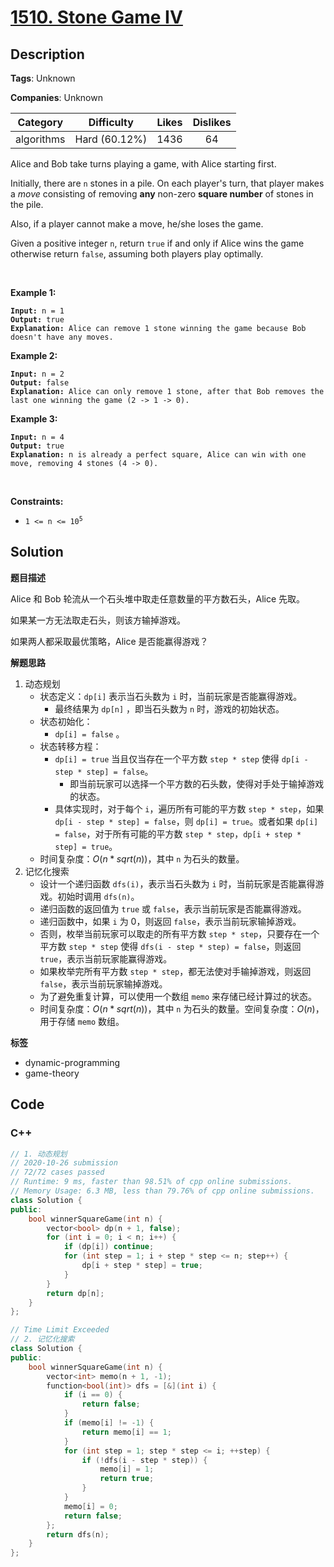 # [1510. Stone Game IV](https://leetcode.com/problems/stone-game-iv/description/)

## Description

**Tags**: Unknown

**Companies**: Unknown

|  Category  |  Difficulty   | Likes | Dislikes |
| :--------: | :-----------: | :---: | :------: |
| algorithms | Hard (60.12%) | 1436  |    64    |

<p>Alice and Bob take turns playing a game, with Alice starting first.</p>

<p>Initially, there are <code>n</code> stones in a pile. On each player&#39;s turn, that player makes a <em>move</em> consisting of removing <strong>any</strong> non-zero <strong>square number</strong> of stones in the pile.</p>

<p>Also, if a player cannot make a move, he/she loses the game.</p>

<p>Given a positive integer <code>n</code>, return <code>true</code> if and only if Alice wins the game otherwise return <code>false</code>, assuming both players play optimally.</p>

<p>&nbsp;</p>
<p><strong class="example">Example 1:</strong></p>

<pre><code><strong>Input:</strong> n = 1
<strong>Output:</strong> true
<strong>Explanation: </strong>Alice can remove 1 stone winning the game because Bob doesn&#39;t have any moves.</code></pre>

<p><strong class="example">Example 2:</strong></p>

<pre><code><strong>Input:</strong> n = 2
<strong>Output:</strong> false
<strong>Explanation: </strong>Alice can only remove 1 stone, after that Bob removes the last one winning the game (2 -&gt; 1 -&gt; 0).</code></pre>

<p><strong class="example">Example 3:</strong></p>

<pre><code><strong>Input:</strong> n = 4
<strong>Output:</strong> true
<strong>Explanation:</strong> n is already a perfect square, Alice can win with one move, removing 4 stones (4 -&gt; 0).</code></pre>

<p>&nbsp;</p>
<p><strong>Constraints:</strong></p>

<ul>
  <li><code>1 &lt;= n &lt;= 10<sup>5</sup></code></li>
</ul>

## Solution

**题目描述**

Alice 和 Bob 轮流从一个石头堆中取走任意数量的平方数石头，Alice 先取。

如果某一方无法取走石头，则该方输掉游戏。

如果两人都采取最优策略，Alice 是否能赢得游戏？

**解题思路**

1. 动态规划
   - 状态定义：`dp[i]` 表示当石头数为 `i` 时，当前玩家是否能赢得游戏。
     - 最终结果为 `dp[n]` ，即当石头数为 `n` 时，游戏的初始状态。
   - 状态初始化：
     - `dp[i] = false` 。
   - 状态转移方程：
     - `dp[i] = true` 当且仅当存在一个平方数 `step * step` 使得 `dp[i - step * step] = false`。
       - 即当前玩家可以选择一个平方数的石头数，使得对手处于输掉游戏的状态。
     - 具体实现时，对于每个 `i`，遍历所有可能的平方数 `step * step`，如果 `dp[i - step * step] = false`，则 `dp[i] = true`。或者如果 `dp[i] = false`，对于所有可能的平方数 `step * step`，`dp[i + step * step] = true`。
   - 时间复杂度：$O(n * sqrt(n))$，其中 `n` 为石头的数量。
2. 记忆化搜索
   - 设计一个递归函数 `dfs(i)`，表示当石头数为 `i` 时，当前玩家是否能赢得游戏。初始时调用 `dfs(n)`。
   - 递归函数的返回值为 `true` 或 `false`，表示当前玩家是否能赢得游戏。
   - 递归函数中，如果 `i` 为 0，则返回 `false`，表示当前玩家输掉游戏。
   - 否则，枚举当前玩家可以取走的所有平方数 `step * step`，只要存在一个平方数 `step * step` 使得 `dfs(i - step * step) = false`，则返回 `true`，表示当前玩家能赢得游戏。
   - 如果枚举完所有平方数 `step * step`，都无法使对手输掉游戏，则返回 `false`，表示当前玩家输掉游戏。
   - 为了避免重复计算，可以使用一个数组 `memo` 来存储已经计算过的状态。
   - 时间复杂度：$O(n * sqrt(n))$，其中 `n` 为石头的数量。空间复杂度：$O(n)$，用于存储 `memo` 数组。

**标签**

- dynamic-programming
- game-theory

<!-- code start -->
## Code

### C++

```cpp
// 1. 动态规划
// 2020-10-26 submission
// 72/72 cases passed
// Runtime: 9 ms, faster than 98.51% of cpp online submissions.
// Memory Usage: 6.3 MB, less than 79.76% of cpp online submissions.
class Solution {
public:
    bool winnerSquareGame(int n) {
        vector<bool> dp(n + 1, false);
        for (int i = 0; i < n; i++) {
            if (dp[i]) continue;
            for (int step = 1; i + step * step <= n; step++) {
                dp[i + step * step] = true;
            }
        }
        return dp[n];
    }
};
```

```cpp
// Time Limit Exceeded
// 2. 记忆化搜索
class Solution {
public:
    bool winnerSquareGame(int n) {
        vector<int> memo(n + 1, -1);
        function<bool(int)> dfs = [&](int i) {
            if (i == 0) {
                return false;
            }
            if (memo[i] != -1) {
                return memo[i] == 1;
            }
            for (int step = 1; step * step <= i; ++step) {
                if (!dfs(i - step * step)) {
                    memo[i] = 1;
                    return true;
                }
            }
            memo[i] = 0;
            return false;
        };
        return dfs(n);
    }
};
```

<!-- code end -->
